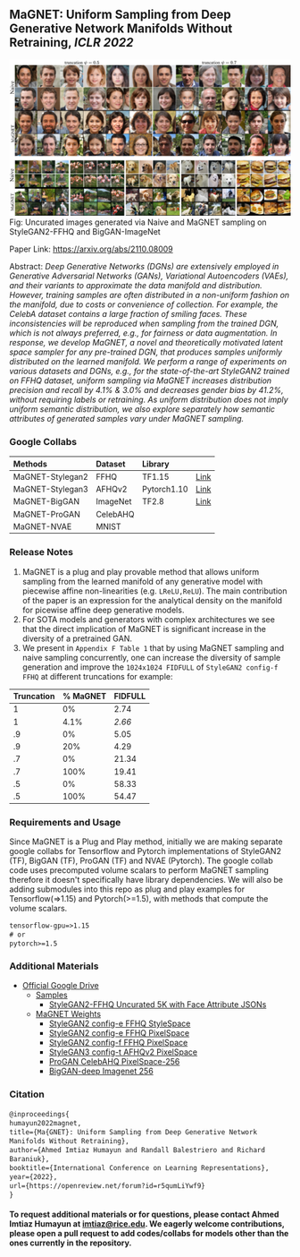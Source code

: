 ## MaGNET: Uniform Sampling from Deep Generative Network Manifolds Without Retraining, _ICLR 2022_

![uncurated images StyleGAN2 and BigGAN](./assets/magnet_montage.jpg)
Fig: Uncurated images generated via Naive and MaGNET sampling on StyleGAN2-FFHQ and BigGAN-ImageNet

Paper Link: https://arxiv.org/abs/2110.08009

Abstract: _Deep Generative Networks (DGNs) are extensively employed in Generative Adversarial Networks (GANs), Variational Autoencoders (VAEs), and their variants to approximate the data manifold and distribution. However, training samples are often distributed in a non-uniform fashion on the manifold, due to costs or convenience of collection. For example, the CelebA dataset contains a large fraction of smiling faces. These inconsistencies will be reproduced when sampling from the trained DGN, which is not always preferred, e.g., for fairness or data augmentation. In response, we develop MaGNET, a novel and theoretically motivated latent space sampler for any pre-trained DGN, that produces samples uniformly distributed on the learned manifold. We perform a range of experiments on various datasets and DGNs, e.g., for the state-of-the-art StyleGAN2 trained on FFHQ dataset, uniform sampling via MaGNET increases distribution precision and recall by 4.1% & 3.0% and decreases gender bias by 41.2%, without requiring labels or retraining. As uniform distribution does not imply uniform semantic distribution, we also explore separately how semantic attributes of generated samples vary under MaGNET sampling._

### Google Collabs

| Methods | Dataset | Library | &nbsp;
| :---- | :---- | :---- | :----
| MaGNET-Stylegan2 | FFHQ | TF1.15 | [Link](https://colab.research.google.com/drive/1C6K77e7pGSGKQiiq7EDv_mJ5dUpBh-h5?usp=sharing)
| MaGNET-Stylegan3 | AFHQv2 | Pytorch1.10 | [Link](https://colab.research.google.com/drive/1F917F3YFdFycxzK0nV_FDzAgmdUMiaJ2?usp=sharing)
| MaGNET-BigGAN | ImageNet | TF2.8 | [Link](https://colab.research.google.com/drive/1r6QX8jYe1tsQmZFO4myw3O29nqcKfdx5?usp=sharing)
| MaGNET-ProGAN | CelebAHQ | &nbsp; | &nbsp;
| MaGNET-NVAE | MNIST | &nbsp; | &nbsp;

### Release Notes

1. MaGNET is a plug and play provable method that allows uniform sampling from the learned manifold of any generative model with piecewise affine non-linearities (e.g. `LReLU,ReLU`). The main contribution of the paper is an expression for the analytical density on the manifold for picewise affine deep generative models.
2. For SOTA models and generators with complex architectures we see that the direct implication of MaGNET is significant increase in the diversity of a pretrained GAN.
3. We present in `Appendix F Table 1` that by using MaGNET sampling and naive sampling concurrently, one can increase the diversity of sample generation and improve the `1024x1024 FIDFULL` of `StyleGAN2 config-f FFHQ` at different truncations for example:

| Truncation | % MaGNET | FIDFULL 
| :---- | :---- | :----
| 1 | 0% | 2.74
| 1 | 4.1% | _2.66_
| .9 | 0% | 5.05
| .9 | 20% | 4.29
| .7 | 0% | 21.34
| .7 | 100% | 19.41
| .5 | 0% | 58.33
| .5 | 100% | 54.47

### Requirements and Usage

Since MaGNET is a Plug and Play method, initially we are making separate google collabs for Tensorflow and Pytorch implementations of StyleGAN2 (TF), BigGAN (TF), ProGAN (TF) and NVAE (Pytorch). The google collab code uses precomputed volume scalars to perform MaGNET sampling therefore it doesn't specifically have library dependencies. We will also be adding submodules into this repo as plug and play examples for Tensorflow(=>1.15) and Pytorch(>=1.5), with methods that compute the volume scalars.

```
tensorflow-gpu=>1.15
# or
pytorch>=1.5
```


### Additional Materials

* [Official Google Drive](https://drive.google.com/drive/folders/1f9HidadOEakLawfSxCGowATWxuvTjPqJ?usp=sharing)
    * [Samples](https://drive.google.com/drive/folders/1eikrJF9m3QSca5c9CTBuJ8xNk_dCTLYh?usp=sharing)
        * [StyleGAN2-FFHQ Uncurated 5K with Face Attribute JSONs](https://drive.google.com/drive/folders/15qptQ-c7Oz4YVM15Y-Rz1a1xCdUt-tmu?usp=sharing)
    * [MaGNET Weights](https://drive.google.com/drive/folders/1HMkMYZDKN4fN6Ay1XS8A401kQH4VsqLE?usp=sharing)
        * [StyleGAN2 config-e FFHQ StyleSpace](https://drive.google.com/drive/folders/1HMkMYZDKN4fN6Ay1XS8A401kQH4VsqLE?usp=sharing)
        * [StyleGAN2 config-e FFHQ PixelSpace](https://drive.google.com/drive/folders/1HMkMYZDKN4fN6Ay1XS8A401kQH4VsqLE?usp=sharing)
        * [StyleGAN2 config-f FFHQ PixelSpace](https://drive.google.com/drive/folders/1HMkMYZDKN4fN6Ay1XS8A401kQH4VsqLE?usp=sharing)
        * [StyleGAN3 config-t AFHQv2 PixelSpace](https://drive.google.com/drive/folders/1HMkMYZDKN4fN6Ay1XS8A401kQH4VsqLE?usp=sharing)
        * [ProGAN CelebAHQ PixelSpace-256](https://drive.google.com/drive/folders/1HMkMYZDKN4fN6Ay1XS8A401kQH4VsqLE?usp=sharing)
        * [BigGAN-deep Imagenet 256](https://drive.google.com/drive/folders/1HMkMYZDKN4fN6Ay1XS8A401kQH4VsqLE?usp=sharing)

### Citation
```
@inproceedings{
humayun2022magnet,
title={Ma{GNET}: Uniform Sampling from Deep Generative Network Manifolds Without Retraining},
author={Ahmed Imtiaz Humayun and Randall Balestriero and Richard Baraniuk},
booktitle={International Conference on Learning Representations},
year={2022},
url={https://openreview.net/forum?id=r5qumLiYwf9}
}
```

#### To request additional materials or for questions, please contact Ahmed Imtiaz Humayun at [imtiaz@rice.edu](mailto:imtiaz@rice.edu). We eagerly welcome contributions, please open a pull request to add codes/collabs for models other than the ones currently in the repository.

